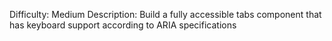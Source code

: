 Difficulty: Medium
Description: Build a fully accessible tabs component that has keyboard support according to ARIA specifications